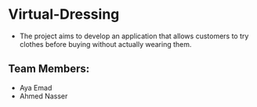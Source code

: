 # Virtual-Dressing

* The project aims to develop an application that allows customers to try clothes before buying without actually wearing them.

## Team Members:
- Aya Emad
- Ahmed Nasser
